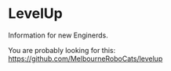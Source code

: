 # LevelUp
Information for new Enginerds.

You are probably looking for this:
https://github.com/MelbourneRoboCats/levelup
